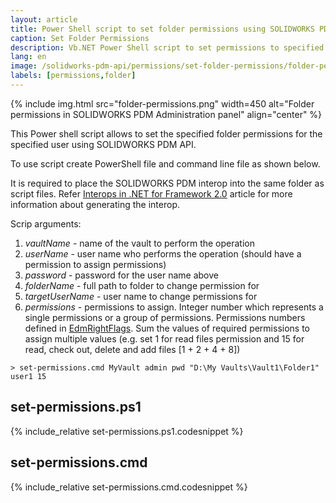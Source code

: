 ```yaml
---
layout: article
title: Power Shell script to set folder permissions using SOLIDWORKS PDM API
caption: Set Folder Permissions
description: Vb.NET Power Shell script to set permissions to specified folder for specified user using SOLIDWORKS PDM API
lang: en
image: /solidworks-pdm-api/permissions/set-folder-permissions/folder-permissions.png
labels: [permissions,folder]
---
```

{% include img.html src="folder-permissions.png" width=450 alt="Folder permissions in SOLIDWORKS PDM Administration panel" align="center" %}

This Power shell script allows to set the specified folder permissions for the specified user using SOLIDWORKS PDM API.

To use script create PowerShell file and command line file as shown below.

It is required to place the SOLIDWORKS PDM interop into the same folder as script files. Refer [Interops in .NET for Framework 2.0](/solidworks-pdm-api/getting-started#framework-20-or-older) article for more information about generating the interop.

Scrip arguments:

1. *vaultName* - name of the vault to perform the operation
1. *userName* - user name who performs the operation (should have a permission to assign permissions)
1. *password* - password for the user name above
1. *folderName* - full path to folder to change permission for
1. *targetUserName* - user name to change permissions for
1. *permissions* - permissions to assign. Integer number which represents a single permissions or a group of permissions. Permissions numbers defined in [EdmRightFlags](http://help.solidworks.com/2018/english/api/epdmapi/EPDM.Interop.epdm~EPDM.Interop.epdm.EdmRightFlags.html). Sum the values of required permissions to assign multiple values (e.g. set 1 for read files permission and 15 for read, check out, delete and add files [1 + 2 + 4 + 8])

~~~
> set-permissions.cmd MyVault admin pwd "D:\My Vaults\Vault1\Folder1" user1 15
~~~

## set-permissions.ps1

{% include_relative set-permissions.ps1.codesnippet %}

## set-permissions.cmd

{% include_relative set-permissions.cmd.codesnippet %}
